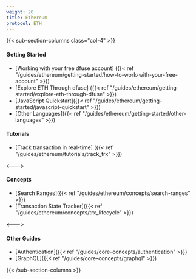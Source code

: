 ```yaml
---
weight: 20
title: Ethereum
protocol: ETH
---
```


{{< sub-section-columns  class="col-4" >}}

#### Getting Started
* [Working with your free dfuse account] ({{< ref "/guides/ethereum/getting-started/how-to-work-with-your-free-account" >}})
* [Explore ETH Through dfuse] ({{< ref "/guides/ethereum/getting-started/explore-eth-through-dfuse" >}})
* [JavaScript Quickstart]({{< ref "/guides/ethereum/getting-started/javascript-quickstart" >}})
* [Other Languages]({{< ref "/guides/ethereum/getting-started/other-languages" >}})

#### Tutorials
* [Track transaction in real-time] ({{< ref "/guides/ethereum/tutorials/track_trx" >}})

<--->

#### Concepts
* [Search Ranges]({{< ref "/guides/ethereum/concepts/search-ranges" >}})
* [Transaction State Tracker]({{< ref "/guides/ethereum/concepts/trx_lifecycle" >}})

<--->

#### Other Guides

* [Authentication]({{< ref "/guides/core-concepts/authentication" >}})
* [GraphQL]({{< ref "/guides/core-concepts/graphql" >}})

{{< /sub-section-columns >}}

